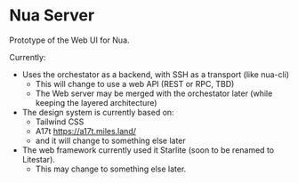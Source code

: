 Nua Server
==========

Prototype of the Web UI for Nua.

Currently:

- Uses the orchestator as a backend, with SSH as a transport (like nua-cli)
  - This will change to use a web API (REST or RPC, TBD)
  - The Web server may be merged with the orchestator later (while keeping the layered architecture)
- The design system is currently based on:
  - Tailwind CSS
  - A17t <https://a17t.miles.land/>
  - and it will change to something else later
- The web framework currently used it Starlite (soon to be renamed to Litestar).
  - This may change to something else later.
